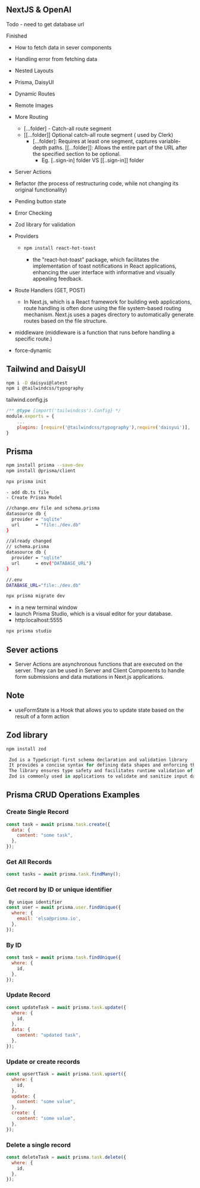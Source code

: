 ## NextJS & OpenAI

Todo - need to get database url

Finished

- How to fetch data in sever components
- Handling error from fetching data
- Nested Layouts
- Prisma, DaisyUI
- Dynamic Routes
- Remote Images
- More Routing

  - [...folder] - Catch-all route segment
  - [[...folder]] Optional catch-all route segment ( used by Clerk)
    - [...folder]: Requires at least one segment, captures variable-depth paths.
      [[...folder]]: Allows the entire part of the URL after the specified section to be optional.
      - Eg. [..sign-in] folder VS [[..sign-in]] folder

- Server Actions
- Refactor (the process of restructuring code, while not changing its original functionality)
- Pending button state
- Error Checking
- Zod library for validation
- Providers

  - ```sh
    npm install react-hot-toast
    ```
    - the "react-hot-toast" package, which facilitates the implementation of toast notifications in React applications, enhancing the user interface with informative and visually appealing feedback.

- Route Handlers (GET, POST)

  - In Next.js, which is a React framework for building web applications, route handling is often done using the file system-based routing mechanism. Next.js uses a pages directory to automatically generate routes based on the file structure.

- middleware (middleware is a function that runs before handling a specific route.)
<!-- - PlanetScale -->
- force-dynamic

## Tailwind and DaisyUI

```sh
npm i -D daisyui@latest
npm i @tailwindcss/typography
```

tailwind.config.js

```js
/** @type {import('tailwindcss').Config} */
module.exports = {
    ...
    plugins: [require('@tailwindcss/typography'),require('daisyui')],
}
```

## Prisma

```sh
npm install prisma --save-dev
npm install @prisma/client
```

```sh
npx prisma init
```

    - add db.ts file
    - Create Prisma Model

```sh
//change.env file and schema.prisma
datasource db {
  provider = "sqlite"
  url      = "file:./dev.db"
}

//already changed
// schema.prisma 
datasource db {
  provider = "sqlite"
  url      = env("DATABASE_URL")
}

//.env
DATABASE_URL="file:./dev.db"

```

```sh
npx prisma migrate dev
```

- in a new terminal window
- launch Prisma Studio, which is a visual editor for your database.
- http:localhost:5555

```sh
npx prisma studio
```

## Sever actions

- Server Actions are asynchronous functions that are executed on the server. They can be used in Server and Client Components to handle form submissions and data mutations in Next.js applications.

## Note

- useFormState is a Hook that allows you to update state based on the result of a form action

## Zod library

```js
npm install zod
```

```javascript
 Zod is a TypeScript-first schema declaration and validation library
 It provides a concise syntax for defining data shapes and enforcing their structure
 The library ensures type safety and facilitates runtime validation of data against schemas
 Zod is commonly used in applications to validate and sanitize input data, enhancing reliability
```

## Prisma CRUD Operations Examples

### Create Single Record

```js
const task = await prisma.task.create({
  data: {
    content: "some task",
  },
});
```

### Get All Records

```js
const tasks = await prisma.task.findMany();
```

### Get record by ID or unique identifier

```js
 By unique identifier
const user = await prisma.user.findUnique({
  where: {
    email: 'elsa@prisma.io',
  },
});
```

### By ID

```js
const task = await prisma.task.findUnique({
  where: {
    id,
  },
});
```

### Update Record

```js
const updateTask = await prisma.task.update({
  where: {
    id,
  },
  data: {
    content: "updated task",
  },
});
```

### Update or create records

```js
const upsertTask = await prisma.task.upsert({
  where: {
    id,
  },
  update: {
    content: "some value",
  },
  create: {
    content: "some value",
  },
});
```

### Delete a single record

```js
const deleteTask = await prisma.task.delete({
  where: {
    id,
  },
});
```
